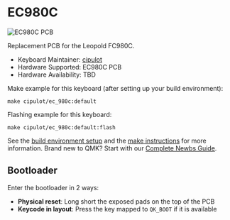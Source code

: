 # EC980C

![EC980C PCB](https://i.imgur.com/KcnLdVFh.png)

Replacement PCB for the Leopold FC980C.

* Keyboard Maintainer: [cipulot](https://github.com/cipulot)
* Hardware Supported: EC980C PCB
* Hardware Availability: TBD

Make example for this keyboard (after setting up your build environment):

    make cipulot/ec_980c:default

Flashing example for this keyboard:

    make cipulot/ec_980c:default:flash

See the [build environment setup](https://docs.qmk.fm/#/getting_started_build_tools) and the [make instructions](https://docs.qmk.fm/#/getting_started_make_guide) for more information. Brand new to QMK? Start with our [Complete Newbs Guide](https://docs.qmk.fm/#/newbs).

## Bootloader

Enter the bootloader in 2 ways:

* **Physical reset**: Long short the exposed pads on the top of the PCB
* **Keycode in layout**: Press the key mapped to `QK_BOOT` if it is available
